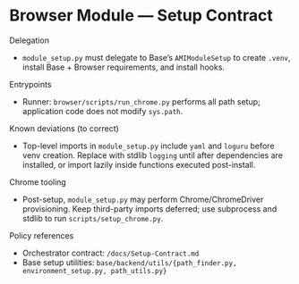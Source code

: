 # Browser Module — Setup Contract

Delegation
- `module_setup.py` must delegate to Base’s `AMIModuleSetup` to create `.venv`, install Base + Browser requirements, and install hooks.

Entrypoints
- Runner: `browser/scripts/run_chrome.py` performs all path setup; application code does not modify `sys.path`.

Known deviations (to correct)
- Top-level imports in `module_setup.py` include `yaml` and `loguru` before venv creation. Replace with stdlib `logging` until after dependencies are installed, or import lazily inside functions executed post-install.

Chrome tooling
- Post-setup, `module_setup.py` may perform Chrome/ChromeDriver provisioning. Keep third-party imports deferred; use subprocess and stdlib to run `scripts/setup_chrome.py`.

Policy references
- Orchestrator contract: `/docs/Setup-Contract.md`
- Base setup utilities: `base/backend/utils/{path_finder.py, environment_setup.py, path_utils.py}`
